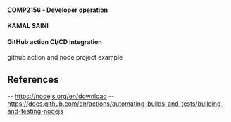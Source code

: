 #### COMP2156 - Developer operation
#### KAMAL SAINI
#### GitHub action CI/CD integration
github action and node project example

## References
-- https://nodejs.org/en/download
-- https://docs.github.com/en/actions/automating-builds-and-tests/building-and-testing-nodejs